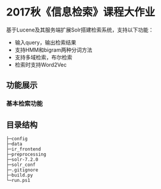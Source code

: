 # 2017秋《信息检索》课程大作业

基于Lucene及其服务端扩展Solr搭建检索系统，支持以下功能：
- 输入query，输出检索结果
- 支持HMM和bigram两种分词方法
- 支持多域检索，布尔检索
- 检索时支持Word2Vec

## 功能展示

### 基本检索功能



## 目录结构

```
├─config
├─data
├─ir_frontend
├─preprocessing
├─solr-7.2.0
├─solr_conf
├─.gitignore
├─build.py
└─run.ps1
```

